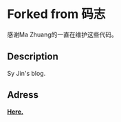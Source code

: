 # Forked from 码志

感谢Ma Zhuang的一直在维护这些代码。

## Description

Sy Jin's blog.

## Adress

[**Here.**](https://shenyaojin.github.io)

